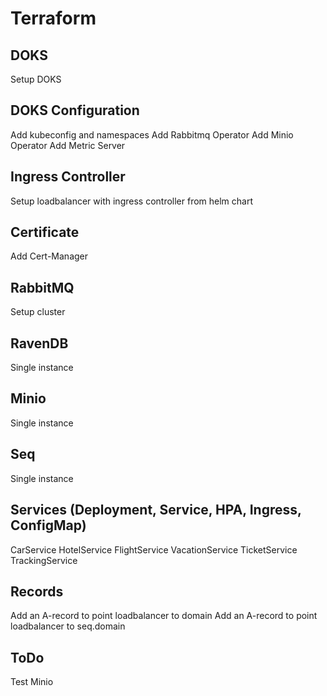 # Terraform

## DOKS

Setup DOKS

## DOKS Configuration

Add kubeconfig and namespaces
Add Rabbitmq Operator
Add Minio Operator
Add Metric Server

## Ingress Controller

Setup loadbalancer with ingress controller from helm chart

## Certificate

Add Cert-Manager

## RabbitMQ

Setup cluster

## RavenDB

Single instance

## Minio

Single instance

## Seq

Single instance

## Services (Deployment, Service, HPA, Ingress, ConfigMap)

CarService
HotelService
FlightService
VacationService
TicketService
TrackingService

## Records

Add an A-record to point loadbalancer to domain
Add an A-record to point loadbalancer to seq.domain

## ToDo

Test Minio